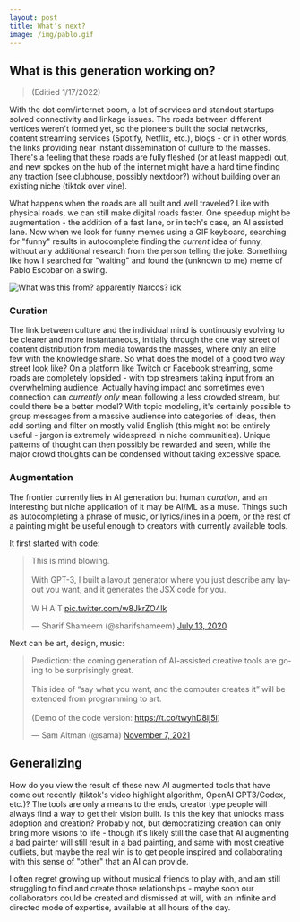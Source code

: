 ```yaml
---
layout: post
title: What's next?
image: /img/pablo.gif
---
```



## What is this generation working on?

>(Editied 1/17/2022)

With the dot com/internet boom, a lot of services and standout startups solved connectivity and linkage issues. The roads between different vertices weren't formed yet, so the pioneers built the social networks, content streaming services (Spotify, Netflix, etc.), blogs - or in other words, the links providing near instant dissemination of culture to the masses. There's a feeling that these roads are fully fleshed (or at least mapped) out, and new spokes on the hub of the internet might have a hard time finding any traction (see clubhouse, possibly nextdoor?) without building over an existing niche (tiktok over vine).

What happens when the roads are all built and well traveled? Like with physical roads, we can still make digital roads faster. One speedup might be augmentation - the addition of a fast lane, or in tech's case, an AI assisted lane. Now when we look for funny memes using a GIF keyboard, searching for "funny" results in autocomplete finding the *current* idea of funny, without any additional research from the person telling the joke. Something like how I searched for "waiting" and found the (unknown to me) meme of Pablo Escobar on a swing.

![What was this from? apparently Narcos? idk](https://tenor.com/2pw1.gif)

### Curation

The link between culture and the individual mind is continously evolving to be clearer and more instantaneous, initially through the one way street of content distribution from media towards the masses, where only an elite few with the knowledge share. So what does the model of a good two way street look like? On a platform like Twitch or Facebook streaming, some roads are completely lopsided - with top streamers taking input from an overwhelming audience. Actually having impact and sometimes even connection can *currently only* mean following a less crowded stream, but could there be a better model? With topic modeling, it's certainly possible to group messages from a massive audience into categories of ideas, then add sorting and filter on mostly valid English (this might not be entirely useful - jargon is extremely widespread in niche communities). Unique patterns of thought can then possibly be rewarded and seen, while the major crowd thoughts can be condensed without taking excessive space. 

### Augmentation

The frontier currently lies in AI generation but human *curation*, and an interesting but niche application of it may be AI/ML as a muse. Things such as autocompleting a phrase of music, or lyrics/lines in a poem, or the rest of a painting might be useful enough to creators with currently available tools.

It first started with code:

<blockquote class="twitter-tweet"><p lang="en" dir="ltr">This is mind blowing.<br><br>With GPT-3, I built a layout generator where you just describe any layout you want, and it generates the JSX code for you.<br><br>W H A T <a href="https://t.co/w8JkrZO4lk">pic.twitter.com/w8JkrZO4lk</a></p>&mdash; Sharif Shameem (@sharifshameem) <a href="https://twitter.com/sharifshameem/status/1282676454690451457?ref_src=twsrc%5Etfw">July 13, 2020</a></blockquote> <script async src="https://platform.twitter.com/widgets.js" charset="utf-8"></script>

Next can be art, design, music:

<blockquote class="twitter-tweet"><p lang="en" dir="ltr">Prediction: the coming generation of AI-assisted creative tools are going to be surprisingly great.<br><br>This idea of “say what you want, and the computer creates it” will be extended from programming to art.<br><br>(Demo of the code version: <a href="https://t.co/twyhD8Ij5i">https://t.co/twyhD8Ij5i</a>)</p>&mdash; Sam Altman (@sama) <a href="https://twitter.com/sama/status/1457384796376629258?ref_src=twsrc%5Etfw">November 7, 2021</a></blockquote> <script async src="https://platform.twitter.com/widgets.js" charset="utf-8"></script>


## Generalizing

How do you view the result of these new AI augmented tools that have come out recently (tiktok's video highlight algorithm, OpenAI GPT3/Codex, etc.)? The tools are only a means to the ends, creator type people will always find a way to get their vision built. Is this the key that unlocks mass adoption and creation? Probably not, but democratizing creation can only bring more visions to life - though it's likely still the case that AI augmenting a bad painter will still result in a bad painting, and same with most creative outliets, but maybe the real win is to get people inspired and collaborating with this sense of "other" that an AI can provide. 

I often regret growing up without musical friends to play with, and am still struggling to find and create those relationships - maybe soon our collaborators could be created and dismissed at will, with an infinite and directed mode of expertise, available at all hours of the day.